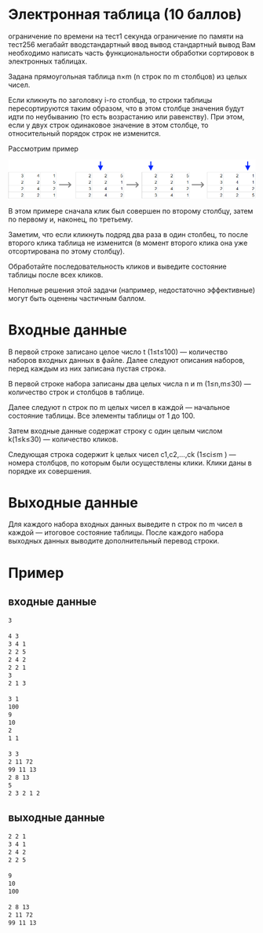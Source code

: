# Электронная таблица (10 баллов)
ограничение по времени на тест1 секунда ограничение по памяти на тест256 мегабайт вводстандартный ввод вывод стандартный 
вывод Вам необходимо написать часть функциональности обработки сортировок в электронных таблицах.

Задана прямоугольная таблица n×m (n строк по m столбцов) из целых чисел.

Если кликнуть по заголовку i-го столбца, то строки таблицы пересортируются таким образом, что в этом столбце значения 
будут идти по неубыванию (то есть возрастанию или равенству). 
При этом, если у двух строк одинаковое значение в этом столбце, то относительный порядок строк не изменится.

Рассмотрим пример

![img.png](img.png)

В этом примере сначала клик был совершен по второму столбцу, затем по первому и, наконец, по третьему.

Заметим, что если кликнуть подряд два раза в один столбец, то после второго клика таблица не изменится (в момент второго 
клика она уже отсортирована по этому столбцу).

Обработайте последовательность кликов и выведите состояние таблицы после всех кликов.

Неполные решения этой задачи (например, недостаточно эффективные) могут быть оценены частичным баллом.

# Входные данные
В первой строке записано целое число t (1≤t≤100) — количество наборов входных данных в файле. 
Далее следуют описания наборов, перед каждым из них записана пустая строка.

В первой строке набора записаны два целых числа n и m (1≤n,m≤30) — количество строк и столбцов в таблице.

Далее следуют n строк по m целых чисел в каждой — начальное состояние таблицы. Все элементы таблицы от 1 до 100.

Затем входные данные содержат строку с один целым числом k(1≤k≤30) — количество кликов.

Следующая строка содержит k целых чисел c1,c2,…,ck (1≤ci≤m ) — номера столбцов, по которым были осуществлены клики. 
Клики даны в порядке их совершения.

# Выходные данные 
Для каждого набора входных данных выведите n строк по m чисел в каждой — итоговое состояние таблицы. 
После каждого набора выходных данных выводите дополнительный перевод строки.

# Пример
## входные данные
```
3

4 3
3 4 1
2 2 5
2 4 2
2 2 1
3
2 1 3

3 1
100
9
10
2
1 1

3 3
2 11 72
99 11 13
2 8 13
5
2 3 2 1 2
```
## выходные данные
```
2 2 1
3 4 1
2 4 2
2 2 5

9
10
100

2 8 13
2 11 72
99 11 13
```